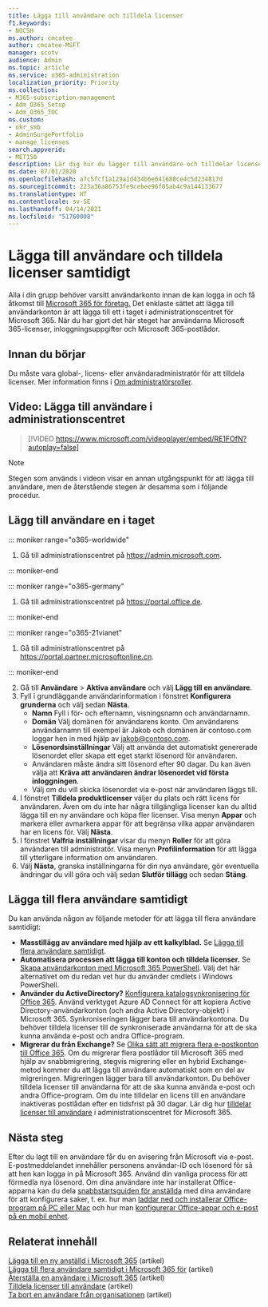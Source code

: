 ```yaml
---
title: Lägga till användare och tilldela licenser
f1.keywords:
- NOCSH
ms.author: cmcatee
author: cmcatee-MSFT
manager: scotv
audience: Admin
ms.topic: article
ms.service: o365-administration
localization_priority: Priority
ms.collection:
- M365-subscription-management
- Adm_O365_Setup
- Adm_O365_TOC
ms.custom:
- okr_smb
- AdminSurgePortfolio
- manage_licenses
search.appverid:
- MET150
description: Lär dig hur du lägger till användare och tilldelar licenser till Microsoft 365 samtidigt.
ms.date: 07/01/2020
ms.openlocfilehash: a7c5fcf1a129a1d434b6e641688ce4c5d234817d
ms.sourcegitcommit: 223a36a86753fe9cebee96f05ab4c9a144133677
ms.translationtype: HT
ms.contentlocale: sv-SE
ms.lasthandoff: 04/14/2021
ms.locfileid: "51760008"
---
```

# <a name="add-users-and-assign-licenses-at-the-same-time"></a>Lägga till användare och tilldela licenser samtidigt

Alla i din grupp behöver varsitt användarkonto innan de kan logga in och få åtkomst till [Microsoft 365 för företag.](https://www.microsoft.com/microsoft-365/business) Det enklaste sättet att lägga till användarkonton är att lägga till ett i taget i administrationscentret för Microsoft 365. När du har gjort det här steget har användarna Microsoft 365-licenser, inloggningsuppgifter och Microsoft 365-postlådor.

## <a name="before-you-begin"></a>Innan du börjar

Du måste vara global-, licens- eller användaradministratör för att tilldela licenser. Mer information finns i [Om administratörsroller](../../admin/add-users/about-admin-roles.md).

## <a name="watch-add-users-in-the-admin-center"></a>Video: Lägga till användare i administrationscentret

> [!VIDEO https://www.microsoft.com/videoplayer/embed/RE1FOfN?autoplay=false]

> [!NOTE]
> Stegen som används i videon visar en annan utgångspunkt för att lägga till användare, men de återstående stegen är desamma som i följande procedur.

## <a name="add-users-one-at-a-time"></a>Lägg till användare en i taget

 ::: moniker range="o365-worldwide"

1. Gå till administrationscentret på <a href="https://go.microsoft.com/fwlink/p/?linkid=2024339" target="_blank">https://admin.microsoft.com</a>.

::: moniker-end

::: moniker range="o365-germany"

1. Gå till administrationscentret på <a href="https://go.microsoft.com/fwlink/p/?linkid=848041" target="_blank">https://portal.office.de</a>.

::: moniker-end

::: moniker range="o365-21vianet"

1. Gå till administrationscentret på <a href="https://go.microsoft.com/fwlink/p/?linkid=850627" target="_blank">https://portal.partner.microsoftonline.cn</a>.

::: moniker-end 

2. Gå till **Användare** > **Aktiva användare** och välj **Lägg till en användare**.
3. Fyll i grundläggande användarinformation i fönstret **Konfigurera grunderna** och välj sedan **Nästa**.
    - **Namn** Fyll i för- och efternamn, visningsnamn och användarnamn.
    - **Domän** Välj domänen för användarens konto. Om användarens användarnamn till exempel är Jakob och domänen är contoso.com loggar hen in med hjälp av jakob@contoso.com.
    - **Lösenordsinställningar** Välj att använda det automatiskt genererade lösenordet eller skapa ett eget starkt lösenord för användaren.
    - Användaren måste ändra sitt lösenord efter 90 dagar. Du kan även välja att **Kräva att användaren ändrar lösenordet vid första inloggningen**.
    - Välj om du vill skicka lösenordet via e-post när användaren läggs till.
4. I fönstret **Tilldela produktlicenser** väljer du plats och rätt licens för användaren. Även om du inte har några tillgängliga licenser kan du alltid lägga till en ny användare och köpa fler licenser. Visa menyn **Appar** och markera eller avmarkera appar för att begränsa vilka appar användaren har en licens för. Välj **Nästa**.
5. I fönstret **Valfria inställningar** visar du menyn **Roller** för att göra användaren till administratör. Visa menyn **Profilinformation** för att lägga till ytterligare information om användaren.
6. Välj **Nästa**, granska inställningarna för din nya användare, gör eventuella ändringar du vill göra och välj sedan **Slutför tillägg** och sedan **Stäng**.

## <a name="add-multiple-users-at-the-same-time"></a>Lägga till flera användare samtidigt

Du kan använda någon av följande metoder för att lägga till flera användare samtidigt:

- **Masstillägg av användare med hjälp av ett kalkylblad.** Se [Lägga till flera användare samtidigt](../../enterprise/add-several-users-at-the-same-time.md).
- **Automatisera processen att lägga till konton och tilldela licenser.** Se [Skapa användarkonton med Microsoft 365 PowerShell](../../enterprise/create-user-accounts-with-microsoft-365-powershell.md). Välj det här alternativet om du redan vet hur du använder cmdlets i Windows PowerShell.
- **Använder du ActiveDirectory?** [Konfigurera katalogsynkronisering för Office 365](../../enterprise/set-up-directory-synchronization.md). Använd verktyget Azure AD Connect för att kopiera Active Directory-användarkonton (och andra Active Directory-objekt) i Microsoft 365. Synkroniseringen lägger bara till användarkontona. Du behöver tilldela licenser till de synkroniserade användarna för att de ska kunna använda e-post och andra Office-program.
- **Migrerar du från Exchange?** Se [Olika sätt att migrera flera e-postkonton till Office 365](/Exchange/mailbox-migration/mailbox-migration). Om du migrerar flera postlådor till Microsoft 365 med hjälp av snabbmigrering, stegvis migrering eller en hybrid Exchange-metod kommer du att lägga till användare automatiskt som en del av migreringen. Migreringen lägger bara till användarkonton. Du behöver tilldela licenser till användarna för att de ska kunna använda e-post och andra Office-program. Om du inte tilldelar en licens till en användare inaktiveras postlådan efter en tidsfrist på 30 dagar. Lär dig hur [tilldelar licenser till användare](../manage/assign-licenses-to-users.md) i administrationscentret för Microsoft 365.

## <a name="next-steps"></a>Nästa steg

Efter du lagt till en användare får du en avisering från Microsoft via e-post. E-postmeddelandet innehåller personens användar-ID och lösenord för så att hen kan logga in på Microsoft 365. Använd din vanliga process för att förmedla nya lösenord. Om dina användare inte har installerat Office-apparna kan du dela [snabbstartsguiden för anställda](https://support.microsoft.com/office/b9700090-ce64-4046-ab92-ce8488a7bc0f) med dina användare för att konfigurera saker, t. ex. hur man [laddar ned och installerar Office-program på PC eller Mac](https://support.microsoft.com/office/4414eaaf-0478-48be-9c42-23adc4716658) och hur man [konfigurerar Office-appar och e-post på en mobil enhet](https://support.microsoft.com/office/7dabb6cb-0046-40b6-81fe-767e0b1f014f).

## <a name="related-content"></a>Relaterat innehåll

[Lägga till en ny anställd i Microsoft 365](add-new-employee.md) (artikel)\
[Lägga till flera användare samtidigt i Microsoft 365 för](../../enterprise/add-several-users-at-the-same-time.md) (artikel)\
[Återställa en användare i Microsoft 365](restore-user.md) (artikel)\
[Tilldela licenser till användare](../manage/assign-licenses-to-users.md) (artikel)\
[Ta bort en användare från organisationen](delete-a-user.md) (artikel)